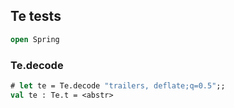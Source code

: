 ## Te tests

```ocaml
open Spring
```

### Te.decode

```ocaml
# let te = Te.decode "trailers, deflate;q=0.5";;
val te : Te.t = <abstr>
```
